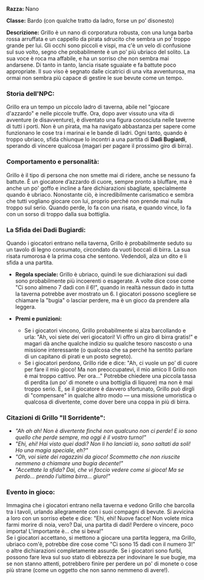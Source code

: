 **Razza:** Nano

**Classe:** Bardo (con qualche tratto da ladro, forse un po’ disonesto)

**Descrizione:** Grillo è un nano di corporatura robusta, con una lunga barba rossa arruffata e un cappello da pirata sdrucito che sembra un po’ troppo grande per lui. Gli occhi sono piccoli e vispi, ma c'è un velo di confusione sul suo volto, segno che probabilmente è un po’ più ubriaco del solito. La sua voce è roca ma affabile, e ha un sorriso che non sembra mai andarsene. Di tanto in tanto, lancia risate sguaiate e fa battute poco appropriate. Il suo viso è segnato dalle cicatrici di una vita avventurosa, ma ormai non sembra più capace di gestire le sue bevute come un tempo.

### **Storia dell'NPC:**

Grillo era un tempo un piccolo ladro di taverna, abile nel "giocare d'azzardo" e nelle piccole truffe. Ora, dopo aver vissuto una vita di avventure (e disavventure), è diventato una figura conosciuta nelle taverne di tutti i porti. Non è un pirata, ma ha navigato abbastanza per sapere come funzionano le cose tra i marinai e le bande di ladri. Ogni tanto, quando è troppo ubriaco, sfida chiunque lo incontri a una partita di **Dadi Bugiardi**, sperando di vincere qualcosa (magari per pagare il prossimo giro di birra).

### **Comportamento e personalità:**

Grillo è il tipo di persona che non smette mai di ridere, anche se nessuno fa battute. È un giocatore d’azzardo di cuore, sempre pronto a bluffare, ma è anche un po' goffo e incline a fare dichiarazioni sbagliate, specialmente quando è ubriaco. Nonostante ciò, è incredibilmente carismatico e sembra che tutti vogliano giocare con lui, proprio perché non prende mai nulla troppo sul serio. Quando perde, lo fa con una risata, e quando vince, lo fa con un sorso di troppo dalla sua bottiglia.

### **La Sfida dei Dadi Bugiardi:**

Quando i giocatori entrano nella taverna, Grillo è probabilmente seduto su un tavolo di legno consumato, circondato da vuoti boccali di birra. La sua risata rumorosa è la prima cosa che sentono. Vedendoli, alza un dito e li sfida a una partita.

- **Regola speciale:** Grillo è ubriaco, quindi le sue dichiarazioni sui dadi sono probabilmente più incoerenti o esagerate. A volte dice cose come "Ci sono almeno 7 dadi con il 6!", quando in realtà nessun dado in tutta la taverna potrebbe aver mostrato un 6. I giocatori possono scegliere se chiamare la "bugia" o lasciar perdere, ma è un gioco da prendere alla leggera.
    
- **Premi e punizioni:**
    
    - Se i giocatori vincono, Grillo probabilmente si alza barcollando e urla: "Ah, voi siete dei veri giocatori! Vi offro un giro di birra gratis!" e magari dà anche qualche indizio su qualche tesoro nascosto o una missione interessante (o qualcosa che sa perché ha sentito parlare di un capitano di pirati e un posto segreto).
    - Se i giocatori perdono, Grillo ride e dice: "Ah, ci vuole un po’ di cuore per fare il mio gioco! Ma non preoccupatevi, il mio amico Il Grillo non è mai troppo cattivo. Per ora..." Potrebbe chiedere una piccola tassa di perdita (un po’ di monete o una bottiglia di liquore) ma non è mai troppo serio. E, se il giocatore è davvero sfortunato, Grillo può dirgli di "compensare" in qualche altro modo — una missione umoristica o qualcosa di divertente, come dover bere una coppa in più di birra.

### **Citazioni di Grillo "Il Sorridente":**

- _"Ah ah ah! Non è divertente finché non qualcuno non ci perde! E io sono quello che perde sempre, ma oggi è il vostro turno!"_
- _"Ehi, ehi! Hai visto quei dadi? Non li ho lanciati io, sono saltati da soli! Ho una magia speciale, eh?"_
- _"Oh, voi siete dei ragazzini da gioco! Scommetto che non riuscite nemmeno a chiamare una bugia decente!"_
- _"Accettate la sfida? Dai, che vi faccio vedere come si gioca! Ma se perdo... prendo l’ultima birra... giuro!"_

### **Evento in gioco:**

Immagina che i giocatori entrano nella taverna e vedono Grillo che barcolla tra i tavoli, urlando allegramente con i suoi compagni di bevute. Si avvicina a loro con un sorriso ebete e dice: "Ehi, ehi! Nuove facce! Non volete mica farmi morire di noia, vero? Dai, una partita di dadi! Perdere o vincere, poco importa! L'importante è... che si beva!"  
Se i giocatori accettano, si mettono a giocare una partita leggera, ma Grillo, ubriaco com'è, potrebbe dire cose come "Ci sono 15 dadi con il numero 3!" o altre dichiarazioni completamente assurde. Se i giocatori sono furbi, possono fare leva sul suo stato di ebbrezza per indovinare le sue bugie, ma se non stanno attenti, potrebbero finire per perdere un po' di monete o cose più strane (come un oggetto che non sanno nemmeno di avere!).
